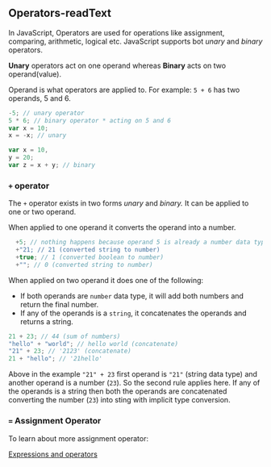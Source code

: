 ## Operators-readText

In JavaScript, Operators are used for operations like assignment, comparing, arithmetic, logical etc. JavaScript supports bot _unary_ and _binary_ operators.

**Unary** operators act on one operand whereas **Binary** acts on two operand(value).

Operand is what operators are applied to. For example: `5 + 6` has two operands, 5 and 6.

```js
-5; // unary operator
5 * 6; // binary operator * acting on 5 and 6
var x = 10;
x = -x; // unary

var x = 10,
y = 20;
var z = x + y; // binary
```

### `+` operator

The `+` operator exists in two forms _unary_ and _binary._ It can be applied to one or two operand.

When applied to one operand it converts the operand into a number.

```js
  +5; // nothing happens because operand 5 is already a number data type
  +"21; // 21 (converted string to number)
  +true; // 1 (converted boolean to number)
  +""; // 0 (converted string to number)
```

When applied on two operand it does one of the following:

- If both operands are `number` data type, it will add both numbers and return the final number.
- If any of the operands is a `string`, it concatenates the operands and returns a string.

```js
21 + 23; // 44 (sum of numbers)
"hello" + "world"; // hello world (concatenate)
"21" + 23; // '2123' (concatenate)
21 + "hello"; // '21hello'
```

Above in the example `"21" + 23` first operand is `"21"` (string data type) and another operand is a number (`23`). So the second rule applies here. If any of the operands is a string then both the operands are concatenated converting the number (`23`) into sting with implicit type conversion.

### `=` Assignment Operator

To learn about more assignment operator:

[Expressions and operators](https://developer.mozilla.org/en-US/docs/Web/JavaScript/Guide/Expressions_and_Operators)
